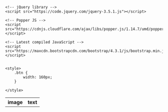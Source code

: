<!DOCTYPE HTML>
<html>
<!-- 
  Copyright Indra Soluciones Tecnologías de la Información, S.L.U.
  2013-2019 SPAIN
 
  Licensed under the Apache License, Version 2.0 (the "License");
  you may not use this file except in compliance with the License.
  You may obtain a copy of the License at
       http://www.apache.org/licenses/LICENSE-2.0
  Unless required by applicable law or agreed to in writing, software
  distributed under the License is distributed on an "AS IS" BASIS,
  WITHOUT WARRANTIES OR CONDITIONS OF ANY KIND, either express or implied.
  See the License for the specific language governing permissions and
  limitations under the License. 
-->

<head>
    <title>Market Gadgets</title>
    <!-- Latest compiled and minified CSS -->
    <link rel="stylesheet" href="https://maxcdn.bootstrapcdn.com/bootstrap/4.3.1/css/bootstrap.min.css">

    <!-- jQuery library -->
    <script src="https://code.jquery.com/jquery-3.5.1.js"></script>
  
    <!-- Popper JS -->
    <script src="https://cdnjs.cloudflare.com/ajax/libs/popper.js/1.14.7/umd/popper.min.js"></script>

    <!-- Latest compiled JavaScript -->
    <script src="https://maxcdn.bootstrapcdn.com/bootstrap/4.3.1/js/bootstrap.min.js"></script>
    
    
    <style>
        .btn {
            width: 160px;
        }
        
    </style>

<script src="https://unpkg.com/@isomorphic-git/lightning-fs"></script> 
<script src="https://unpkg.com/isomorphic-git"></script> 
<script type="module"> 
import http from 'https://unpkg.com/isomorphic-git@beta/http/web/index.js' 
     window.fs = new LightningFS('fs',{'wipe':true}) 
     window.dir = '/market' 
     window.url = '/market/gadgets'
    git.clone({ fs, http, dir, url: 'https://github.com/dsanteodoro/testpages', corsProxy: 'https://cors.isomorphic-git.org',force: true }).then(function (data){
        fs.promises.readdir(window.url).then(function(data){
            console.log(data)
            for(var i = 0; i< data.length;i++){
                var url = window.url+'/'+data[i];               
                loadfiles(url);
            }
            })}) 

function loadfiles(url){
    fs.promises.readdir(url).then(function(dataGadget){
                //read json and image files for gadget.
                var hash = Math.random().toString(36).substring(7);
               $('#gadgetslist').append('<tr id="'+hash+'"><td></td><td></td></tr>')
                console.log(dataGadget);
                
                fs.promises.readFile(url+'/info.json',{encoding:'utf8'}).then(function(data){
                   var dat =  JSON.parse(data);
                   console.log(url);
                    console.log(dat);
                    $('#gadgetslist td').eq( 1 ).replaceWith('<td><label>'+dat.identification+'</label></td>');
                });
                fs.promises.readFile(url+'/image.png').then(function(data){ 
                    console.log(url);                   
                    console.log(data);
                    
                    $('#gadgetslist td').eq( 0 ).replaceWith('<td><img src="data:image/png;base64,'+  btoa(String.fromCharCode.apply(null, new Uint8Array(data))) +'" ></td>');
                });
                })
}

function utf8_to_b64( str ) {
  return window.btoa(unescape(encodeURIComponent( str )));
}


</script> 
 


</head>

<body>   
<table id="gadgetslist">
    <tr>
    <th>image</th>
    <th>text</th>
    </tr>
</table>

  </div>  
</body>



</html>
